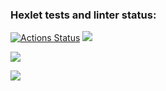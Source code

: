 ### Hexlet tests and linter status:
[![Actions Status](https://github.com/elk0ng/python-project-49/actions/workflows/hexlet-check.yml/badge.svg)](https://github.com/elk0ng/python-project-49/actions)
<a href="https://codeclimate.com/github/elk0ng/python-project-49/maintainability"><img src="https://api.codeclimate.com/v1/badges/9e24729cabc2fb7e9a2a/maintainability" /></a>

<a href="https://asciinema.org/a/IjCwqTwbciADtVLXvuUy9UT1v" target="_blank"><img src="https://asciinema.org/a/IjCwqTwbciADtVLXvuUy9UT1v.svg" /></a>

<a href="https://asciinema.org/a/7DSyXRdAKswfYG52IZJneAfdM" target="_blank"><img src="https://asciinema.org/a/7DSyXRdAKswfYG52IZJneAfdM.svg" /></a>

